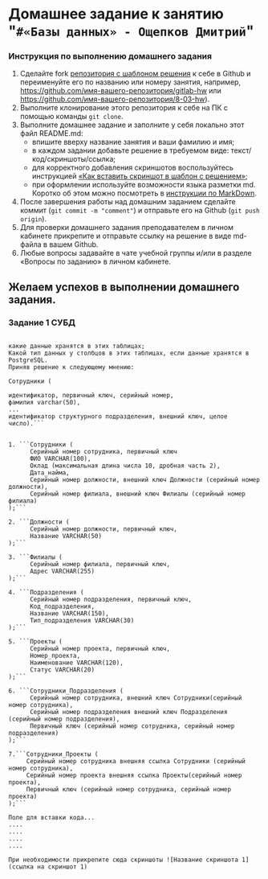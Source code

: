 # Домашнее задание к занятию "`#«Базы данных» - Ощепков Дмитрий`"

### Инструкция по выполнению домашнего задания

1. Сделайте fork [репозитория c шаблоном решения](https://github.com/netology-code/sys-pattern-homework) к себе в Github и переименуйте его по названию или номеру занятия, например, https://github.com/имя-вашего-репозитория/gitlab-hw или https://github.com/имя-вашего-репозитория/8-03-hw).
2. Выполните клонирование этого репозитория к себе на ПК с помощью команды `git clone`.
3. Выполните домашнее задание и заполните у себя локально этот файл README.md:
   - впишите вверху название занятия и ваши фамилию и имя;
   - в каждом задании добавьте решение в требуемом виде: текст/код/скриншоты/ссылка;
   - для корректного добавления скриншотов воспользуйтесь инструкцией [«Как вставить скриншот в шаблон с решением»](https://github.com/netology-code/sys-pattern-homework/blob/main/screen-instruction.md);
   - при оформлении используйте возможности языка разметки md. Коротко об этом можно посмотреть в [инструкции по MarkDown](https://github.com/netology-code/sys-pattern-homework/blob/main/md-instruction.md).
4. После завершения работы над домашним заданием сделайте коммит (`git commit -m "comment"`) и отправьте его на Github (`git push origin`).
5. Для проверки домашнего задания преподавателем в личном кабинете прикрепите и отправьте ссылку на решение в виде md-файла в вашем Github.
6. Любые вопросы задавайте в чате учебной группы и/или в разделе «Вопросы по заданию» в личном кабинете.

Желаем успехов в выполнении домашнего задания.
---

### Задание 1 СУБД

```Запишите не менее семи таблиц, из которых состоит база данных:

какие данные хранятся в этих таблицах;
Какой тип данных у столбцов в этих таблицах, если данные хранятся в PostgreSQL.
Приняв решение к следующему мнению:

Сотрудники (

идентификатор, первичный ключ, серийный номер,
фамилия varchar(50),
...
идентификатор структурного подразделения, внешний ключ, целое число).```


1. ```Сотрудники (
      Серийный номер сотрудника, первичный ключ
      ФИО VARCHAR(100),
      Оклад (максимальная длина числа 10, дробная часть 2),
      Дата_найма,
      Серийный номер должности, внешний ключ Должности (серийный номер должности),
      Серийный номер филиала, внешний ключ Филиалы (серийный номер филиала)
);```

2. ```Должности (
      Серийный номер должности, первичный ключ,
      Название VARCHAR(50)
);```

3. ```Филиалы (
      Серийный номер филиала, первичный ключ,
      Адрес VARCHAR(255)
);```

4. ```Подразделения (
      Серийный номер подразделения, первичный ключ,
      Код_подразделения,
      Название VARCHAR(150),
      Тип_подразделения VARCHAR(30)
);```

5. ```Проекты (
      Серийный номер проекта, первичный ключ,
      Номер_проекта,
      Наименование VARCHAR(120),
      Статус VARCHAR(20)
);```

6. ```Сотрудники_Подразделения (
      Серийный номер сотрудника, внешний ключ Сотрудники(серийный номер сотрудника),
      Серийный номер подразделения внешний ключ Подразделения (серийный номер подразделения),
      Первичный ключ (серийный номер сотрудника, серийный номер подразделения)
);```
 
7.```Сотрудники_Проекты (
     Серийный номер сотрудника внешняя ссылка Сотрудники (серийный номер сотрудника),
     Серийный номер проекта внешняя ссылка Проекты(серийный номер проекта),
     Первичный ключ (серийный номер сотрудника, серийный номер проекта)
);```

Поле для вставки кода...
....
....
....
....
```

`При необходимости прикрепитe сюда скриншоты
![Название скриншота 1](ссылка на скриншот 1)`

